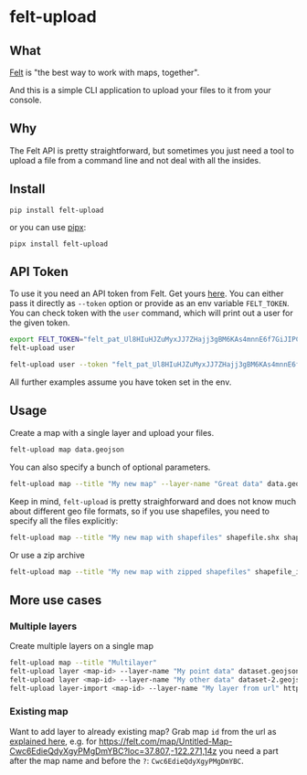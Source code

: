 # felt-upload

## What
[Felt](http://felt.com) is "the best way to work with maps, together".

And this is a simple CLI application to upload your files to it from your console.

## Why
The Felt API is pretty straightforward, but sometimes you just need a tool to upload a file from a command line and not deal with all the insides.

## Install
```
pip install felt-upload
```
or you can use [pipx](https://pypa.github.io/pipx/):
```
pipx install felt-upload
```

## API Token
To use it you need an API token from Felt. Get yours [here](https://felt.com/users/integrations).
You can either pass it directly as `--token` option or provide as an env variable `FELT_TOKEN`.
You can check token with the `user` command, which will print out a user for the given token.
```bash
export FELT_TOKEN="felt_pat_Ul8HIuHJZuMyxJJ7ZHajj3gBM6KAs4mnnE6f7GiJIPC"
felt-upload user
```
```bash
felt-upload user --token "felt_pat_Ul8HIuHJZuMyxJJ7ZHajj3gBM6KAs4mnnE6f7GiJIPC"
```
All further examples assume you have token set in the env.

## Usage
Create a map with a single layer and upload your files.
```bash
felt-upload map data.geojson
```
You can also specify a bunch of optional parameters.
```bash
felt-upload map --title "My new map" --layer-name "Great data" data.geojson
```
Keep in mind, `felt-upload` is pretty straighforward and does not know much about different geo file formats, so if you use shapefiles, you need to specify all the files explicitly:
```bash
felt-upload map --title "My new map with shapefiles" shapefile.shx shapefile.shp shapefile.prj shapefile.dbf shapefile.cst
```
Or use a zip archive
```bash
felt-upload map --title "My new map with zipped shapefiles" shapefile_inside.zip
```

## More use cases
### Multiple layers
Create multiple layers on a single map
```bash
felt-upload map --title "Multilayer"
felt-upload layer <map-id> --layer-name "My point data" dataset.geojson
felt-upload layer <map-id> --layer-name "My other data" dataset-2.geojson
felt-upload layer-import <map-id> --layer-name "My layer from url" http://example.com/path-to-data
```

### Existing map
Want to add layer to already existing map?
Grab map `id` from the url as [explained here](), e.g. for https://felt.com/map/Untitled-Map-Cwc6EdieQdyXgyPMgDmYBC?loc=37.807,-122.271,14z you need a part after the map name and before the `?`: `Cwc6EdieQdyXgyPMgDmYBC`.
